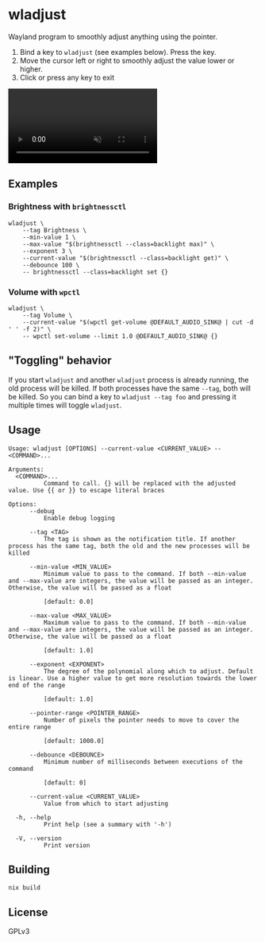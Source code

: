 # wladjust

Wayland program to smoothly adjust anything using the pointer.

1. Bind a key to `wladjust` (see examples below). Press the key.
2. Move the cursor left or right to smoothly adjust the value lower or higher.
3. Click or press any key to exit


<video autoplay muted src="https://github.com/user-attachments/assets/cefb1278-cee5-4230-b3d2-0d78c31f79b1"></video>


## Examples

### Brightness with `brightnessctl`

```
wladjust \
    --tag Brightness \
    --min-value 1 \
    --max-value "$(brightnessctl --class=backlight max)" \
    --exponent 3 \
    --current-value "$(brightnessctl --class=backlight get)" \
    --debounce 100 \
    -- brightnessctl --class=backlight set {}
```

### Volume with `wpctl`

```
wladjust \
    --tag Volume \
    --current-value "$(wpctl get-volume @DEFAULT_AUDIO_SINK@ | cut -d ' ' -f 2)" \
    -- wpctl set-volume --limit 1.0 @DEFAULT_AUDIO_SINK@ {}
```

## "Toggling" behavior

If you start `wladjust` and another `wladjust` process is already running, the old process will be killed. If both processes have the same `--tag`, both will be killed. So you can bind a key to `wladjust --tag foo` and pressing it multiple times will toggle `wladjust`.

## Usage

```
Usage: wladjust [OPTIONS] --current-value <CURRENT_VALUE> -- <COMMAND>...

Arguments:
  <COMMAND>...
          Command to call. {} will be replaced with the adjusted value. Use {{ or }} to escape literal braces

Options:
      --debug
          Enable debug logging

      --tag <TAG>
          The tag is shown as the notification title. If another process has the same tag, both the old and the new processes will be killed

      --min-value <MIN_VALUE>
          Minimum value to pass to the command. If both --min-value and --max-value are integers, the value will be passed as an integer. Otherwise, the value will be passed as a float
          
          [default: 0.0]

      --max-value <MAX_VALUE>
          Maximum value to pass to the command. If both --min-value and --max-value are integers, the value will be passed as an integer. Otherwise, the value will be passed as a float
          
          [default: 1.0]

      --exponent <EXPONENT>
          The degree of the polynomial along which to adjust. Default is linear. Use a higher value to get more resolution towards the lower end of the range
          
          [default: 1.0]

      --pointer-range <POINTER_RANGE>
          Number of pixels the pointer needs to move to cover the entire range
          
          [default: 1000.0]

      --debounce <DEBOUNCE>
          Minimum number of milliseconds between executions of the command
          
          [default: 0]

      --current-value <CURRENT_VALUE>
          Value from which to start adjusting

  -h, --help
          Print help (see a summary with '-h')

  -V, --version
          Print version
```

## Building

```
nix build
```

## License

GPLv3
